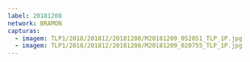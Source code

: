 ```yaml
---
label: 20181208
network: BRAMON
capturas:
  - imagem: TLP1/2018/201812/20181208/M20181209_052051_TLP_1P.jpg
  - imagem: TLP1/2018/201812/20181208/M20181209_020755_TLP_1P.jpg
---
```

